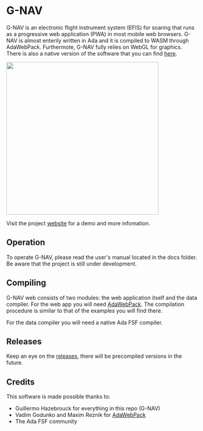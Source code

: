 # G-NAV
G-NAV is an electronic flight instrument system (EFIS) for soaring that runs as a progressive web application (PWA) in most mobile web browsers.
G-NAV is almost enterily written in Ada and it is compiled to WASM through AdaWebPack. Furthermote, G-NAV fully relies on WebGL for graphics.
There is also a native version of the software that you can find [here](https://github.com/GuillermoHazebrouck/gnav).

<img src="./docs/gnav_1.jpg" width="400">

Visit the project [website](https://sites.google.com/view/g-nav/news) for a demo and more infomation.

## Operation
To operate G-NAV, please read the user's manual located in the docs folder. Be aware that the project is still under development.

## Compiling
G-NAV web consists of two modules: the web application itself and the data compiler. For the web app you will need [AdaWebPack](https://github.com/godunko/adawebpack). The compilation procedure is similar to that of the examples you will find there.

For the data compiler you will need a native Ada FSF compiler.

## Releases
Keep an eye on the [releases](https://github.com/GuillermoHazebrouck/gnav-web/releases), there will be precompiled versions in the future.

## Credits
This software is made possible thanks to:
- Guillermo Hazebrouck for everything in this repo (G-NAV)
- Vadim Godunko and Maxim Reznik for [AdaWebPack](https://github.com/godunko/adawebpack)
- The Ada FSF community
